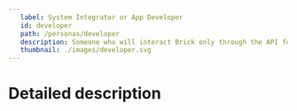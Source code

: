 ```yaml
---
   label: System Integrator or App Developer
   id: developer
   path: /personas/developer
   description: Someone who will interact Brick only through the API for their apps
   thumbnail: ./images/developer.svg
---
```


# Detailed description